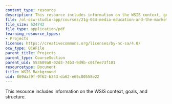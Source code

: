 ```yaml
---
content_type: resource
description: This resource includes information on the WSIS context, goals, and structure.
file: /ol-ocw-studio-app/courses/21g-034-media-education-and-the-marketplace-fall-2005/869da39f9f62b343da62e66c00558e22_MIT21G_034F05_wsisbackgrou.pdf
file_size: 624742
file_type: application/pdf
learning_resource_types:
- Projects
license: https://creativecommons.org/licenses/by-nc-sa/4.0/
ocw_type: OCWFile
parent_title: Projects
parent_type: CourseSection
parent_uid: 553609a0-02d3-74b3-9d9b-c01fee73f101
resourcetype: Document
title: WSIS Background
uid: 869da39f-9f62-b343-da62-e66c00558e22
---
```

This resource includes information on the WSIS context, goals, and structure.